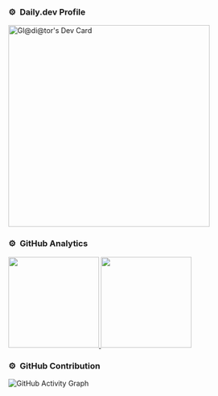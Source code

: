 ### ⚙️ &nbsp;Daily.dev Profile

<p>
<a href="https://app.daily.dev/gladiator428"><img src="https://api.daily.dev/devcards/02ed92097d6a4913973ecd80a3f1d0fb.png?r=3md" width="400" alt="Gl@di@tor's Dev Card"/></a>
</p>

### ⚙️ &nbsp;GitHub Analytics

<p>
<a href="https://github.com/AVS1508">
  <img height="180em" src="https://github-readme-stats-eight-theta.vercel.app/api?username=AVS1508&show_icons=true&theme=algolia&include_all_commits=true&count_private=true"/>
  <img height="180em" src="https://github-readme-stats-eight-theta.vercel.app/api/top-langs/?username=AVS1508&layout=compact&langs_count=8&theme=algolia"/>
</a>
</p>

### ⚙️ &nbsp;GitHub Contribution

<p>
  
![GitHub Activity Graph](https://activity-graph.herokuapp.com/graph?username=websmartdream&bg_color=000000&color=4fff67&line=4fff67&point=ffffff&area=true&hide_border=true)  </p>
